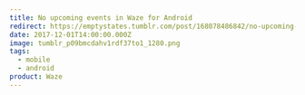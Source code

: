 ```yaml
---
title: No upcoming events in Waze for Android
redirect: https://emptystates.tumblr.com/post/168078486842/no-upcoming-events-in-waze-for-android
date: 2017-12-01T14:00:00.000Z
image: tumblr_p09bmcdahv1rdf37to1_1280.png
tags:
  - mobile
  - android
product: Waze
---
```

